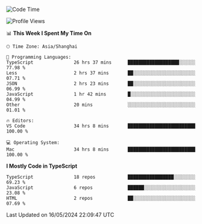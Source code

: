 <!--START_SECTION:waka-->
![Code Time](http://img.shields.io/badge/Code%20Time-6%2C081%20hrs%2015%20mins-blue)

![Profile Views](http://img.shields.io/badge/Profile%20Views-0-blue)

📊 **This Week I Spent My Time On** 

```text
🕑︎ Time Zone: Asia/Shanghai

💬 Programming Languages: 
TypeScript               26 hrs 37 mins      ███████████████████░░░░░░   77.98 % 
Less                     2 hrs 37 mins       ██░░░░░░░░░░░░░░░░░░░░░░░   07.71 % 
JSON                     2 hrs 23 mins       ██░░░░░░░░░░░░░░░░░░░░░░░   06.99 % 
JavaScript               1 hr 42 mins        █░░░░░░░░░░░░░░░░░░░░░░░░   04.99 % 
Other                    20 mins             ░░░░░░░░░░░░░░░░░░░░░░░░░   01.01 % 

🔥 Editors: 
VS Code                  34 hrs 8 mins       █████████████████████████   100.00 % 

💻 Operating System: 
Mac                      34 hrs 8 mins       █████████████████████████   100.00 % 
```

**I Mostly Code in TypeScript** 

```text
TypeScript               18 repos            █████████████████░░░░░░░░   69.23 % 
JavaScript               6 repos             ██████░░░░░░░░░░░░░░░░░░░   23.08 % 
HTML                     2 repos             ██░░░░░░░░░░░░░░░░░░░░░░░   07.69 % 
```




 Last Updated on 16/05/2024 22:09:47 UTC
<!--END_SECTION:waka-->
